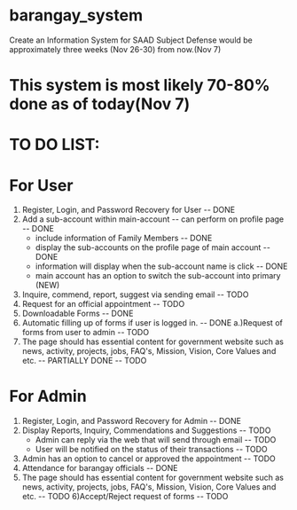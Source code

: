 # barangay_system
Create an Information System for SAAD Subject
Defense would be approximately three weeks (Nov 26-30) from now.(Nov 7)

# This system is most likely 70-80% done as of today(Nov 7)

# TO DO LIST:
# For User
1) Register, Login, and Password Recovery for User -- DONE
2) Add a sub-account within main-account -- can perform on profile page -- DONE
    - include information of Family Members -- DONE
    - display the sub-accounts on the profile page of main account -- DONE
    - information will display when the sub-account name is click -- DONE
    - main account has an option to switch the sub-account into primary (NEW)
3) Inquire, commend, report, suggest via sending email -- TODO
4) Request for an official appointment -- TODO
5) Downloadable Forms -- DONE
6) Automatic filling up of forms if user is logged in. -- DONE
    a.)Request of forms from user to admin -- TODO
7) The page should has essential content for government website such as
news, activity, projects, jobs, FAQ's, Mission, Vision, Core Values and etc. -- PARTIALLY DONE -- TODO

# For Admin
1) Register, Login, and Password Recovery for Admin -- DONE
2) Display Reports, Inquiry, Commendations and Suggestions -- TODO
    - Admin can reply via the web that will send through email -- TODO
    - User will be notified on the status of their transactions -- TODO
3) Admin has an option to cancel or approved the appointment -- TODO
4) Attendance for barangay officials -- DONE
5) The page should has essential content for government website such as
news, activity, projects, jobs, FAQ's, Mission, Vision, Core Values and etc. -- TODO
6)Accept/Reject request of forms -- TODO